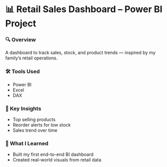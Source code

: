 # 📊 Retail Sales Dashboard – Power BI Project

### 🔍 Overview
A dashboard to track sales, stock, and product trends — inspired by my family’s retail operations.

### 🛠 Tools Used
- Power BI
- Excel
- DAX

### 📌 Key Insights
- Top selling products
- Reorder alerts for low stock
- Sales trend over time

### 🧠 What I Learned
- Built my first end-to-end BI dashboard
- Created real-world visuals from retail data

